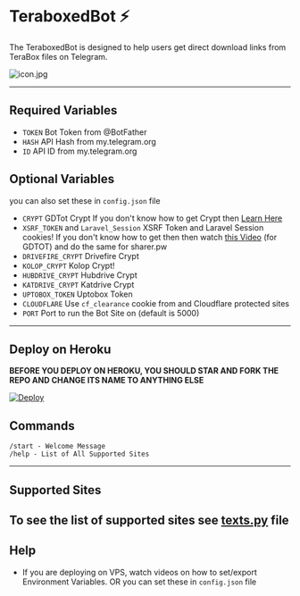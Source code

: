 # TeraboxedBot ⚡

The TeraboxedBot is designed to help users get direct download links from TeraBox files on Telegram.

![icon.jpg](https://te.legra.ph/file/7680309a045c8063a08c7.jpg)

---

## Required Variables

- `TOKEN` Bot Token from @BotFather
- `HASH` API Hash from my.telegram.org
- `ID` API ID from my.telegram.org

## Optional Variables 
you can also set these in `config.json` file

- `CRYPT` GDTot Crypt If you don't know how to get Crypt then [Learn Here](https://www.youtube.com/watch?v=EfZ29CotRSU)
- `XSRF_TOKEN` and `Laravel_Session` XSRF Token and Laravel Session cookies! If you don't know how to get then then watch [this Video](https://www.youtube.com/watch?v=EfZ29CotRSU) (for GDTOT) and do the same for sharer.pw
- `DRIVEFIRE_CRYPT` Drivefire Crypt
- `KOLOP_CRYPT`  Kolop Crypt!
- `HUBDRIVE_CRYPT` Hubdrive Crypt
- `KATDRIVE_CRYPT` Katdrive Crypt
- `UPTOBOX_TOKEN` Uptobox Token
- `CLOUDFLARE` Use `cf_clearance` cookie from and Cloudflare protected sites
- `PORT` Port to run the Bot Site on (default is 5000)
---
## Deploy on Heroku
**BEFORE YOU DEPLOY ON HEROKU, YOU SHOULD STAR AND FORK THE REPO AND CHANGE ITS NAME TO ANYTHING ELSE**<br>

[![Deploy](https://www.herokucdn.com/deploy/button.svg)](https://heroku.com/deploy?template=https://github.com/https://heroku.com/deploy?template=https://github.com/youesky/TeraboxedBot)<br>


## Commands

```
/start - Welcome Message
/help - List of All Supported Sites
```

---
## Supported Sites
To see the list of supported sites see [texts.py](https://github.com/bipinkrish/Link-Bypasser-Bot/blob/main/texts.py) file
---
## Help
* If you are deploying on VPS, watch videos on how to set/export Environment Variables. OR you can set these in `config.json` file
